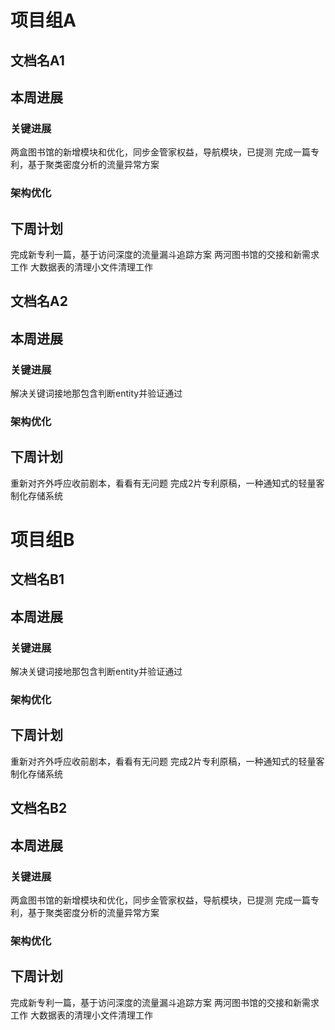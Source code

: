# 项目组A
## 文档名A1
## 本周进展
### 关键进展
两盒图书馆的新增模块和优化，同步金管家权益，导航模块，已提测
完成一篇专利，基于聚类密度分析的流量异常方案
### 架构优化
## 下周计划
完成新专利一篇，基于访问深度的流量漏斗追踪方案
两河图书馆的交接和新需求工作
大数据表的清理小文件清理工作
## 文档名A2
## 本周进展
### 关键进展
解决关键词接地那包含判断entity并验证通过
### 架构优化
## 下周计划
重新对齐外呼应收前剧本，看看有无问题
完成2片专利原稿，一种通知式的轻量客制化存储系统
# 项目组B
## 文档名B1
## 本周进展
### 关键进展
解决关键词接地那包含判断entity并验证通过
### 架构优化
## 下周计划
重新对齐外呼应收前剧本，看看有无问题
完成2片专利原稿，一种通知式的轻量客制化存储系统
## 文档名B2
## 本周进展
### 关键进展
两盒图书馆的新增模块和优化，同步金管家权益，导航模块，已提测
完成一篇专利，基于聚类密度分析的流量异常方案
### 架构优化
## 下周计划
完成新专利一篇，基于访问深度的流量漏斗追踪方案
两河图书馆的交接和新需求工作
大数据表的清理小文件清理工作
